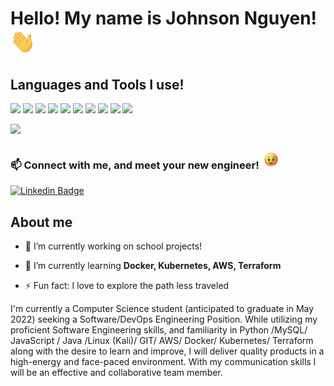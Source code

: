 
<!--
**JohnsonNguyen-Py/JohnsonNguyen-Py** is a ✨ _special_ ✨ repository because its `README.md` (this file) appears on your GitHub profile.

Here are some ideas to get you started:

- 🔭 I’m currently working on ...
- 🌱 I’m currently learning ...
- 👯 I’m looking to collaborate on ...
- 🤔 I’m looking for help with ...
- 💬 Ask me about ...
- 📫 How to reach me: ...
- 😄 Pronouns: ...
- ⚡ Fun fact: ...
-->

<h1 align="left">Hello! My name is Johnson Nguyen! <img src="https://github.com/JohnsonNguyen-Py/JohnsonNguyen-Py/blob/main/wave2.gif" height="40px" width="40px"> </h1>


## Languages and Tools I use! 

![](https://img.shields.io/badge/Code-JavaScript-informational?style=flat&logo=javascript&logoColor=yellow)
![](https://img.shields.io/badge/Code-Node.js-informational?style=flat&logo=node.js&logoColor=Green)
![](https://img.shields.io/badge/Code-Python-informational?style=flat&logo=python&logoColor=Yellow)
![](https://img.shields.io/badge/Code-Java-informational?style=flat&logo=java&logoColor=orange)
![](https://img.shields.io/badge/Code-MySQL-informational?style=flat&logo=mysql&logoColor=white)
![](https://img.shields.io/badge/Tools-Git-informational?style=flat&logo=Git&logoColor=red)
![](https://img.shields.io/badge/Tools-Docker-informational?style=flat&logo=Docker&logoColor=blue)
![](https://img.shields.io/badge/Tools-Kubernetes-informational?style=flat&logo=Kubernetes&logoColor=blue)
![](https://img.shields.io/badge/Tools-Terraform-informational?style=flat&logo=Terraform&logoColor=purple)
![](https://img.shields.io/badge/Tools-KaliLinux-informational?style=flat&logo=Kali&logoColor=white)

<p align="left"> <img src="https://komarev.com/ghpvc/?username=JohnsonNguyen-Py&label=Profile%20views&color=0e75b6&style=flat" /> </p>
<h3 align="left"> 📫 Connect with me, and meet your new engineer! <img src="https://github.com/JohnsonNguyen-Py/JohnsonNguyen-Py/blob/main/wink.gif" height="30px" width="30px"></h3> 

 
 [![Linkedin Badge](https://img.shields.io/badge/-Linkedin-0e76a8?style=flat&labelColor=0e76a8&logo=linkedin&logoColor=white)](https://www.linkedin.com/in/johnson-nguyen-49aa3a1b5/) 


## About me

- 🔭 I’m currently working on school projects!

- 🌱 I’m currently learning **Docker, Kubernetes, AWS, Terraform**

- ⚡ Fun fact: I love to explore the path less traveled 


I'm currently a Computer Science student (anticipated to graduate in May 2022) seeking a Software/DevOps Engineering Position. While utilizing my proficient Software Engineering skills, and familiarity in Python /MySQL/ JavaScript / Java /Linux (Kali)/ GIT/ AWS/ Docker/ Kubernetes/ Terraform along with the desire to learn and improve, I will deliver quality products in a high-energy and face-paced environment. With my communication skills I will be an effective and collaborative team member.




<!--<a href="https://www.linkedin.com/in/johnson-nguyen-49aa3a1b5/" target="blank"><img align="center" src="https://cdn.jsdelivr.net/npm/simple-icons@3.0.1/icons/linkedin.svg" alt="hanzla" height="30" width="40" color ="white" /></a>-->


<!--<p><img align="left" src="https://github-readme-stats.vercel.app/api/top-langs?username=1hanzla100&show_icons=true&locale=en&layout=compact" alt="1hanzla100" /></p>

